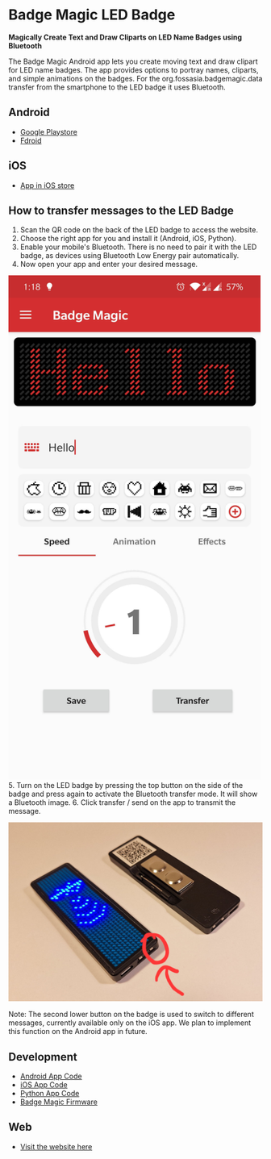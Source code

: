 # Badge Magic LED Badge

**Magically Create Text and Draw Cliparts on LED Name Badges using Bluetooth**

The Badge Magic Android app lets you create moving text and draw clipart for LED name badges. The app provides options to portray names, cliparts, and simple animations on the badges. For the org.fossasia.badgemagic.data transfer from the smartphone to the LED badge it uses Bluetooth.

## Android

* [Google Playstore](https://play.google.com/store/apps/details?id=org.fossasia.badgemagic)
* [Fdroid](https://f-droid.org/en/packages/org.fossasia.badgemagic/)

## iOS

* [App in iOS store](https://apps.apple.com/us/app/led-badge/id1461761458)

## How to transfer messages to the LED Badge

1. Scan the QR code on the back of the LED badge to access the website. 
2. Choose the right app for you and install it (Android, iOS, Python).
3. Enable your mobile's Bluetooth. There is no need to pair it with the LED badge, as devices using Bluetooth Low Energy pair automatically.
4. Now open your app and enter your desired message.
<img src="/img/badgemagic-screen-1.jpg" alt="badge magic" width="500" height="auto">
5. Turn on the LED badge by pressing the top button on the side of the badge and press again to activate the Bluetooth transfer mode. It will show a Bluetooth image.
6. Click transfer / send on the app to transmit the message.

![badgemagic](/img/badgemagic.jpg)

Note: The second lower button on the badge is used to switch to different messages, currently available only on the iOS app. We plan to implement this function on the Android app in future.

## Development

* [Android App Code](https://github.com/fossasia/badge-magic-android)
* [iOS App Code](https://github.com/fossasia/badge-magic-iOS)
* [Python App Code](https://github.com/fossasia/led-name-badge-ls32)
* [Badge Magic Firmware](https://github.com/fossasia/badgemagic-firmware)

## Web

* [Visit the website here](https://badgemagic.fossasia.org)

